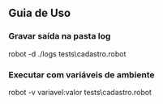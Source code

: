 
## Guia de Uso


### Gravar saída na pasta log


robot -d ./logs tests\cadastro.robot


### Executar com variáveis de ambiente

robot -v variavel:valor tests\cadastro.robot
